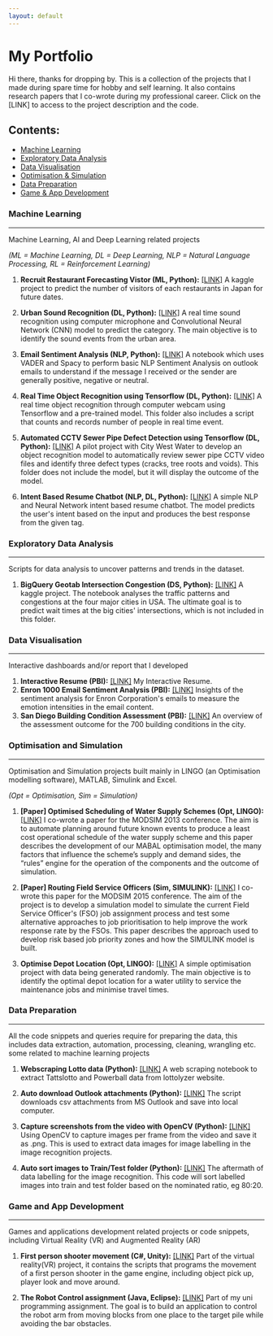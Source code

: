 ```yaml
---
layout: default
---
```


# My Portfolio
Hi there, thanks for dropping by. This is a collection of the projects that I made during spare time for hobby and self learning. It also contains research papers that I co-wrote during my professional career. Click on the [LINK] to access to the project description and the code.

## Contents: 
- [Machine Learning](#machine-learning)
- [Exploratory Data Analysis](#exploratory-data-analysis)
- [Data Visualisation](#data-visualisation)
- [Optimisation & Simulation](#optimisation-and-simulation)
- [Data Preparation](#data-preparation)
- [Game & App Development](#game-and-app-development)



### Machine Learning
* * *
Machine Learning, AI and Deep Learning related projects 

*(ML = Machine Learning, DL = Deep Learning, NLP = Natural Language Processing, RL = Reinforcement Learning)*


  1. **Recruit Restaurant Forecasting Vistor (ML, Python):**  [[LINK]](https://github.com/yvien226/Machine-Learning/tree/main/Recruit%20Restaurant%20Visitor%20Forecasting) A kaggle project to predict the number of visitors of each restaurants in Japan for future dates.

  
  2. **Urban Sound Recognition (DL, Python):** [[LINK]](https://github.com/yvien226/Deep-Learning/tree/main/Urban%20Sound%20Recognition) A real time sound recognition using computer microphone and Convolutional Neural Network (CNN) model to predict the category. The main objective is to identify the sound events from the urban area. 
  
  3. **Email Sentiment Analysis (NLP, Python):** [[LINK]](https://github.com/yvien226/Natural-Language-Processing/tree/main/Email%20Sentiment%20Analysis) A notebook which uses VADER and Spacy to perform basic NLP Sentiment Analysis on outlook emails to understand if the message I received or the sender are generally positive, negative or neutral.
  
  4. **Real Time Object Recognition using Tensorflow (DL, Python):** [[LINK]](https://github.com/yvien226/Deep-Learning/tree/main/Real%20Time%20Object%20Recognition) A real time object recognition through computer webcam using Tensorflow and a pre-trained model. This folder also includes a script that counts and records number of people in real time event.

  5. **Automated CCTV Sewer Pipe Defect Detection using Tensorflow (DL, Python):** [[LINK]](https://github.com/yvien226/Deep-Learning/tree/main/Sewer%20Pipe%20Object%20Recognition) A pilot project with City West Water to develop an object recognition model to automatically review sewer pipe CCTV video files and identify three defect types (cracks, tree roots and voids). This folder does not include the model, but it will display the outcome of the model.


  6. **Intent Based Resume Chatbot (NLP, DL, Python):** [[LINK]](https://github.com/yvien226/Natural-Language-Processing/tree/main/Resume%20Chatbot) A simple NLP and Neural Network intent based resume chatbot. The model predicts the user's intent based on the input and produces the best response from the given tag. 



### Exploratory Data Analysis
* * *
Scripts for data analysis to uncover patterns and trends in the dataset.

1. **BigQuery Geotab Intersection Congestion (DS, Python):** [[LINK]](https://github.com/yvien226/Exploratory-Data-Analysis/tree/main/BigQuery%20Geotab%20Intersection%20Congestion) A kaggle project. The notebook analyses the traffic patterns and congestions at the four major cities in USA. The ultimate goal is to predict wait times at the big cities' intersections, which is not included in this folder.




### Data Visualisation
* * *
Interactive dashboards and/or report that I developed 

  1. **Interactive Resume (PBI):**  [[LINK]](https://bit.ly/yeevienresume2) My Interactive Resume.
  2. **Enron 1000 Email Sentiment Analysis (PBI):** [[LINK]](https://app.powerbi.com/view?r=eyJrIjoiOTgyZmM4OTctZDQ5NS00M2VjLWEyMjEtNGU1ZDI3MjkwNDkyIiwidCI6ImY5OGI0MDAzLTIzY2UtNGQyNS1iZmM2LWU0Nzg1YzNlMGUyZiJ9) Insights of the sentiment analysis for Enron Corporation's emails to measure the emotion intensities in the email content. 
  3. **San Diego Building Condition Assessment (PBI):** [[LINK]](https://app.powerbi.com/view?r=eyJrIjoiNWRlYzQ4NTUtYTUxNy00MTEwLWEzZjAtMTE4OTM4YjhlMzczIiwidCI6ImY5OGI0MDAzLTIzY2UtNGQyNS1iZmM2LWU0Nzg1YzNlMGUyZiJ9) An overview of the assessment outcome for the 700 building conditions in the city. 



### Optimisation and Simulation
* * *
Optimisation and Simulation projects built mainly in LINGO (an Optimisation modelling software), MATLAB, Simulink and Excel.

*(Opt = Optimisation, Sim = Simulation)*

  1. **[Paper] Optimised Scheduling of Water Supply Schemes (Opt, LINGO):** [[LINK]](https://www.mssanz.org.au/modsim2013/L4/ng.pdf) I co-wrote a paper for the MODSIM 2013 conference. The aim is to automate planning around future known events to produce a least cost operational schedule of the water supply scheme and this paper describes the development of our MABAL optimisation model, the many factors that influence the scheme’s supply and demand sides, the “rules” engine for the operation of the components and the outcome of simulation.
  
  2. **[Paper] Routing Field Service Officers (Sim, SIMULINK):** [[LINK]](https://www.mssanz.org.au/modsim2015/J4/ng.pdf) I co-wrote this paper for the MODSIM 2015 conference. The aim of the project is to develop a simulation model to simulate the current Field Service Officer's (FSO) job assignment process and test some alternative approaches to job prioritisation to help improve the work response rate by the FSOs. This paper describes the approach used to develop risk based job priority zones and how the SIMULINK model is built.
  
  3. **Optimise Depot Location (Opt, LINGO):** [[LINK]](https://github.com/yvien226/Optimisation/tree/master/Depot%20Location) A simple optimisation project with data being generated randomly. The main objective is to identify the optimal depot location for a water utility to service the maintenance jobs and minimise travel times.


### Data Preparation
* * *
All the code snippets and queries require for preparing the data, this includes data extraction, automation, processing, cleaning, wrangling etc. some related to machine learning projects
1. **Webscraping Lotto data (Python):** [[LINK]](https://github.com/yvien226/Python-Scripts/blob/master/Webs%20Scraping/webscraping_lotto.ipynb) A web scraping notebook to extract Tattslotto and Powerball data from lottolyzer website.

2. **Auto download Outlook attachments (Python):** [[LINK]](https://github.com/yvien226/Python-Scripts/blob/master/Snippets/Auto_Download_Outlook_Attachments.ipynb) The script downloads csv attachments from MS Outlook and save into local computer.
3. **Capture screenshots from the video with OpenCV (Python):** [[LINK]](https://github.com/yvien226/Python-Scripts/blob/master/Snippets/Capture%20image%20(screenshot)%20from%20video.ipynb) Using OpenCV to capture images per frame from the video and save it as .png. This is used to extract data images for image labelling in the image recognition projects.
4. **Auto sort images to Train/Test folder (Python):** [[LINK]](https://github.com/yvien226/Python-Scripts/blob/master/Snippets/Move%20Images%20with%20xml%20to%20Train%20and%20Test%20folder.ipynb) The aftermath of data labelling for the image recognition. This code will sort labelled images into train and test folder based on the nominated ratio, eg 80:20.

### Game and App Development
* * *
Games and applications development related projects or code snippets, including Virtual Reality (VR) and Augmented Reality (AR)

1. **First person shooter movement (C#, Unity):** [[LINK]](https://github.com/yvien226/Gaming/tree/master/FPS) Part of the virtual reality(VR) project, it contains the scripts that programs the movement of a first person shooter in the game engine, including object pick up, player look and move around.

2. **The Robot Control assignment (Java, Eclipse):** [[LINK]](https://github.com/yvien226/Gaming/tree/master/The%20Robot%20control) Part of my uni programming assignment. The goal is to build an application to control the robot arm from moving blocks from one place to the target pile while avoiding the bar obstacles.

